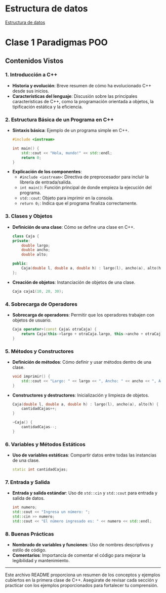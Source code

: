 # Estructura de datos
[Estructura de datos](C-Estructura-de-datos)
# Clase 1 Paradigmas POO

## Contenidos Vistos

### 1. Introducción a C++
- **Historia y evolución**: Breve resumen de cómo ha evolucionado C++ desde sus inicios.
- **Características del lenguaje**: Discusión sobre las principales características de C++, como la programación orientada a objetos, la tipificación estática y la eficiencia.

### 2. Estructura Básica de un Programa en C++
- **Sintaxis básica**: Ejemplo de un programa simple en C++.
    ```cpp
    #include <iostream>

    int main() {
        std::cout << "Hola, mundo!" << std::endl;
        return 0;
    }
    ```
- **Explicación de los componentes**: 
  - `#include <iostream>`: Directiva de preprocesador para incluir la librería de entrada/salida.
  - `int main()`: Función principal de donde empieza la ejecución del programa.
  - `std::cout`: Objeto para imprimir en la consola.
  - `return 0;`: Indica que el programa finaliza correctamente.

### 3. Clases y Objetos
- **Definición de una clase**: Cómo se define una clase en C++.
    ```cpp
    class Caja {
    private:
        double largo;
        double ancho;
        double alto;

    public:
        Caja(double l, double a, double h) : largo(l), ancho(a), alto(h) {}
    };
    ```
- **Creación de objetos**: Instanciación de objetos de una clase.
    ```cpp
    Caja caja1(10, 20, 30);
    ```

### 4. Sobrecarga de Operadores
- **Sobrecarga de operadores**: Permitir que los operadores trabajen con objetos de usuario.
    ```cpp
    Caja operator+(const Caja& otraCaja) {
        return Caja(this->largo + otraCaja.largo, this->ancho + otraCaja.ancho, this->alto + otraCaja.alto);
    }
    ```

### 5. Métodos y Constructores
- **Definición de métodos**: Cómo definir y usar métodos dentro de una clase.
    ```cpp
    void imprimir() {
        std::cout << "Largo: " << largo << ", Ancho: " << ancho << ", Alto: " << alto << std::endl;
    }
    ```
- **Constructores y destructores**: Inicialización y limpieza de objetos.
    ```cpp
    Caja(double l, double a, double h) : largo(l), ancho(a), alto(h) {
        cantidadCajas++;
    }

    ~Caja() {
        cantidadCajas--;
    }
    ```

### 6. Variables y Métodos Estáticos
- **Uso de variables estáticas**: Compartir datos entre todas las instancias de una clase.
    ```cpp
    static int cantidadCajas;
    ```

### 7. Entrada y Salida
- **Entrada y salida estándar**: Uso de `std::cin` y `std::cout` para entrada y salida de datos.
    ```cpp
    int numero;
    std::cout << "Ingresa un número: ";
    std::cin >> numero;
    std::cout << "El número ingresado es: " << numero << std::endl;
    ```

### 8. Buenas Prácticas
- **Nombrado de variables y funciones**: Uso de nombres descriptivos y estilo de código.
- **Comentarios**: Importancia de comentar el código para mejorar la legibilidad y mantenimiento.

---

Este archivo README proporciona un resumen de los conceptos y ejemplos cubiertos en la primera clase de C++. Asegúrate de revisar cada sección y practicar con los ejemplos proporcionados para fortalecer tu comprensión.
